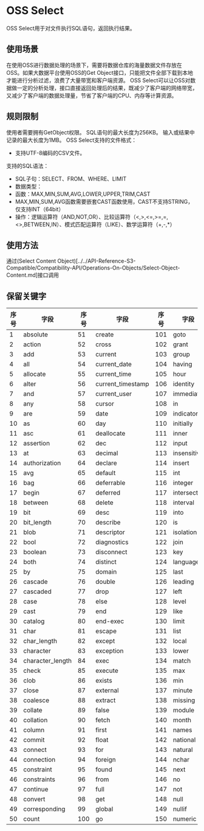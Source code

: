 # OSS Select
OSS Select用于对文件执行SQL语句，返回执行结果。

## 使用场景
在使用OSS进行数据处理的场景下，需要将数据仓库的海量数据文件存放在OSS。如果大数据平台使用OSS的Get Object接口，只能把文件全部下载到本地才能进行分析过滤，浪费了大量带宽和客户端资源。
OSS Select可以让OSS对数据做一定的分析处理，接口直接返回处理后的结果，既减少了客户端的网络带宽，又减少了客户端的数据处理量，节省了客户端的CPU、内存等计算资源。

## 规则限制
使用者需要拥有GetObject权限。
SQL语句的最大长度为256KB。
输入或结果中记录的最大长度为1MB。
OSS Select支持的文件格式：
* 支持UTF-8编码的CSV文件。 

支持的SQL语法：
* SQL子句：SELECT、FROM、WHERE、LIMIT
* 数据类型：
* 函数：MAX,MIN,SUM,AVG,LOWER,UPPER,TRIM,CAST
* MAX,MIN,SUM,AVG函数需要嵌套CAST函数使用，CAST不支持STRING，仅支持INT（64bit）
* 操作：逻辑运算符（AND,NOT,OR）、比较运算符（<,>,<=,>=,=,<>,BETWEEN,IN）、模式匹配运算符（LIKE）、数学运算符（+,-,*）

## 使用方法
通过(Select Content Object)[../../API-Reference-S3-Compatible/Compatibility-API/Operations-On-Objects/Select-Object-Content.md]接口调用

## 保留关键字

序号|字段|序号|字段|序号|字段|序号|字段|序号|字段
--|--|--|--|--|--|--|--|--|--
1|absolute|51|create|101|goto|151|octet_length|201|struct
2|action|52|cross|102|grant|152|of|202|substring
3|add|53|current|103|group|153|on|203|sum
4|all|54|current_date|104|having|154|only|204|symbol
5|allocate|55|current_time|105|hour|155|open|205|system_user
6|alter|56|current_timestamp|106|identity|156|option|206|table
7|and|57|current_user|107|immediate|157|or|207|temporary
8|any|58|cursor|108|in|158|order|208|then
9|are|59|date|109|indicator|159|outer|209|time
10|as|60|day|110|initially|160|output|210|timestamp
11|asc|61|deallocate|111|inner|161|overlaps|211|timezone_hour
12|assertion|62|dec|112|input|162|pad|212|timezone_minute
13|at|63|decimal|113|insensitive|163|partial|213|to
14|authorization|64|declare|114|insert|164|pivot|214|trailing
15|avg|65|default|115|int|165|position|215|transaction
16|bag|66|deferrable|116|integer|166|precision|216|translate
17|begin|67|deferred|117|intersect|167|prepare|217|translation
18|between|68|delete|118|interval|168|preserve|218|trim
19|bit|69|desc|119|into|169|primary|219|true
20|bit_length|70|describe|120|is|170|prior|220|tuple
21|blob|71|descriptor|121|isolation|171|privileges|221|union
22|bool|72|diagnostics|122|join|172|procedure|222|unique
23|boolean|73|disconnect|123|key|173|public|223|unknown
24|both|74|distinct|124|language|174|read|224|unpivot
25|by|75|domain|125|last|175|real|225|update
26|cascade|76|double|126|leading|176|references|226|upper
27|cascaded|77|drop|127|left|177|relative|227|usage
28|case|78|else|128|level|178|restrict|228|user
29|cast|79|end|129|like|179|revoke|229|using
30|catalog|80|end-exec|130|limit|180|right|230|value
31|char|81|escape|131|list|181|rollback|231|values
32|char_length|82|except|132|local|182|rows|232|varchar
33|character|83|exception|133|lower|183|schema|233|varying
34|character_length|84|exec|134|match|184|scroll|234|view
35|check|85|execute|135|max|185|second|235|when
36|clob|86|exists|136|min|186|section|236|whenever
37|close|87|external|137|minute|187|select|237|where
38|coalesce|88|extract|138|missing|188|session|238|with
39|collate|89|false|139|module|189|session_user|239|work
40|collation|90|fetch|140|month|190|set|240|write
41|column|91|first|141|names|191|sexp|241|year
42|commit|92|float|142|national|192|size|242|zone
43|connect|93|for|143|natural|193|smallint|-|-
44|connection|94|foreign|144|nchar|194|some|-|-
45|constraint|95|found|145|next|195|space|-|-
46|constraints|96|from|146|no|196|sql|-|-
47|continue|97|full|147|not|197|sqlcode|-|-
48|convert|98|get|148|null|198|sqlerror|-|-
49|corresponding|99|global|149|nullif|199|sqlstate|-|-
50|count|100|go|150|numeric|200|string|-|-
